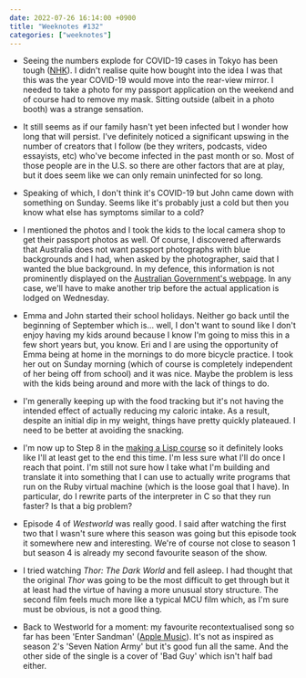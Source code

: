 ```yaml
---
date: 2022-07-26 16:14:00 +0900
title: "Weeknotes #132"
categories: ["weeknotes"]
---
```


- Seeing the numbers explode for COVID-19 cases in Tokyo has been tough ([NHK](https://www3.nhk.or.jp/nhkworld/en/news/backstories/2053/)). I didn't realise quite how bought into the idea I was that this was the year COVID-19 would move into the rear-view mirror. I needed to take a photo for my passport application on the weekend and of course had to remove my mask. Sitting outside (albeit in a photo booth) was a strange sensation.

- It still seems as if our family hasn't yet been infected but I wonder how long that will persist. I've definitely noticed a significant upswing in the number of creators that I follow (be they writers, podcasts, video essayists, etc) who've become infected in the past month or so. Most of those people are in the U.S. so there are other factors that are at play, but it does seem like we can only remain uninfected for so long.

- Speaking of which, I don't think it's COVID-19 but John came down with something on Sunday. Seems like it's probably just a cold but then you know what else has symptoms similar to a cold?

- I mentioned the photos and I took the kids to the local camera shop to get their passport photos as well. Of course, I discovered afterwards that Australia does not want passport photographs with blue backgrounds and I had, when asked by the photographer, said that I wanted the blue background. In my defence, this information is not prominently displayed on the [Australian Government's webpage](https://www.passports.gov.au/getting-passport-how-it-works/photo-requirements). In any case, we'll have to make another trip before the actual application is lodged on Wednesday.

- Emma and John started their school holidays. Neither go back until the beginning of September which is… well, I don't want to sound like I don't enjoy having my kids around because I know I'm going to miss this in a few short years but, you know. Eri and I are using the opportunity of Emma being at home in the mornings to do more bicycle practice. I took her out on Sunday morning (which of course is completely independent of her being off from school) and it was nice. Maybe the problem is less with the kids being around and more with the lack of things to do.

- I'm generally keeping up with the food tracking but it's not having the intended effect of actually reducing my caloric intake. As a result, despite an initial dip in my weight, things have pretty quickly plateaued. I need to be better at avoiding the snacking.

- I'm now up to Step 8 in the [making a Lisp course](https://github.com/kanaka/mal) so it definitely looks like I'll at least get to the end this time. I'm less sure what I'll do once I reach that point. I'm still not sure how I take what I'm building and translate it into something that I can use to actually write programs that run on the Ruby virtual machine (which is the loose goal that I have). In particular, do I rewrite parts of the interpreter in C so that they run faster? Is that a big problem?

- Episode 4 of _Westworld_ was really good. I said after watching the first two that I wasn't sure where this season was going but this episode took it somewhere new and interesting. We're of course not close to season 1 but season 4 is already my second favourite season of the show.

- I tried watching _Thor: The Dark World_ and fell asleep. I had thought that the original _Thor_ was going to be the most difficult to get through but it at least had the virtue of having a more unusual story structure. The second film feels much more like a typical MCU film which, as I'm sure must be obvious, is not a good thing.

- Back to Westworld for a moment: my favourite recontextualised song so far has been 'Enter Sandman' ([Apple Music](https://music.apple.com/us/album/enter-sandman-from-westworld-season-4/1632671607?i=1632671617)). It's not as inspired as season 2's 'Seven Nation Army' but it's good fun all the same. And the other side of the single is a cover of 'Bad Guy' which isn't half bad either.
